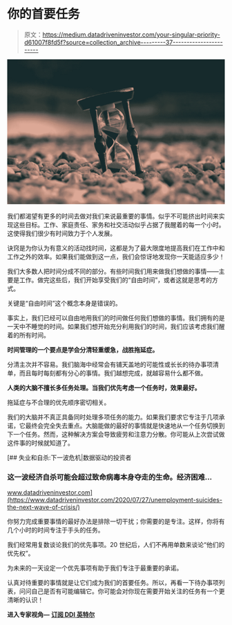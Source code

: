 # 你的首要任务

> 原文：<https://medium.datadriveninvestor.com/your-singular-priority-d61007f8fd5f?source=collection_archive---------37----------------------->

![](img/06c85780eff7953b52be09396ad52b27.png)

我们都渴望有更多的时间去做对我们来说最重要的事情。似乎不可能挤出时间来实现这些目标。工作、家庭责任、家务和社交活动似乎占据了我醒着的每一个小时。这使得我们很少有时间致力于个人发展。

诀窍是为你认为有意义的活动找时间，这都是为了最大限度地提高我们在工作中和工作之外的效率。如果我们能做到这一点，我们会惊讶地发现你一天能适应多少！

我们大多数人把时间分成不同的部分。有些时间我们用来做我们想做的事情——主要是工作。做完这些后，我们开始享受我们的“自由时间”，或者这就是思考的方式。

关键是“自由时间”这个概念本身是错误的。

事实上，我们已经可以自由地用我们的时间做任何我们想做的事情。我们拥有的是一天中不睡觉的时间。如果我们想开始充分利用我们的时间，我们应该考虑我们醒着的所有时间。

**时间管理的一个要点是学会分清轻重缓急，战胜拖延症。**

分清主次并不容易。我们脑海中经常会有铺天盖地的可能性或长长的待办事项清单，而且每时每刻都有分心的事情。我们越想完成，就越容易什么都不做。

**人类的大脑不擅长多任务处理。当我们优先考虑一个任务时，效果最好。**

拖延症与不合理的优先顺序密切相关。

我们的大脑并不真正具备同时处理多项任务的能力。如果我们要求它专注于几项承诺，它最终会完全失去重点。大脑能做的最好的事情就是快速地从一个任务切换到下一个任务。然而，这种解决方案会导致疲劳和注意力分散。你可能从上次尝试做这件事的时候就知道了。

[](https://www.datadriveninvestor.com/2020/07/27/unemployment-suicides-the-next-wave-of-crisis/) [## 失业和自杀:下一波危机|数据驱动的投资者

### 这一波经济自杀可能会超过致命病毒本身夺走的生命。经济困难…

www.datadriveninvestor.com](https://www.datadriveninvestor.com/2020/07/27/unemployment-suicides-the-next-wave-of-crisis/) 

你努力完成重要事情的最好办法是排除一切干扰；你需要的是专注。这样，你将有几个小时的时间专注于手头的任务。

我们经常用复数谈论我们的优先事项。20 世纪后，人们不再用单数来谈论“他们的优先权”。

为未来的一天设定一个优先事项有助于我们专注于最重要的承诺。

认真对待重要的事情就是让它们成为我们的首要任务。所以，再看一下待办事项列表，问问自己是否有可能编辑它。你可能会对你现在需要开始关注的任务有一个更清晰的认识！

**进入专家视角—** [**订阅 DDI 英特尔**](https://datadriveninvestor.com/ddi-intel)